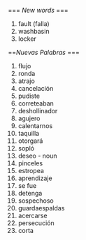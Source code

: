 === *New words* ===

1. fault (falla)
2. washbasin
3. locker

==*Nuevas Palabras* ===

1. flujo
2. ronda
3. atrajo
4. cancelación
5. pudiste
6. correteaban
7. deshollinador
8. agujero
9. calentarnos
10. taquilla
11. otorgará
12. sopló
13. deseo - noun
14. pinceles
15. estropea
16. aprendizaje
17. se fue
18. detenga
19. sospechoso
20. guardaespaldas
21. acercarse
22. persecución
23. corta

